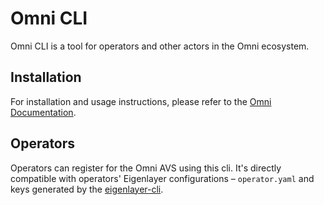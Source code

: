 # Omni CLI

Omni CLI is a tool for operators and other actors in the Omni ecosystem.

## Installation

For installation and usage instructions, please refer to the [Omni Documentation](https://docs.omni.network/operate/onboarding/install).

## Operators

Operators can register for the Omni AVS using this cli. It's directly compatible with operators' Eigenlayer configurations – `operator.yaml` and keys generated by the [eigenlayer-cli](https://github.com/Layr-Labs/eigenlayer-cli).
